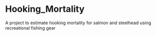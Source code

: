 # Hooking_Mortality
A project to estimate hooking mortality for salmon and steelhead using recreational fishing gear
